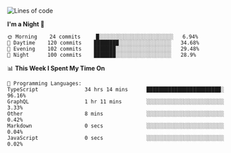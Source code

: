 <!--START_SECTION:waka-->
![Lines of code](https://img.shields.io/badge/From%20Hello%20World%20I%27ve%20Written-640145%20lines%20of%20code-blue)

**I'm a Night 🦉** 

```text
🌞 Morning    24 commits     █░░░░░░░░░░░░░░░░░░░░░░░░   6.94% 
🌆 Daytime    120 commits    ████████░░░░░░░░░░░░░░░░░   34.68% 
🌃 Evening    102 commits    ███████░░░░░░░░░░░░░░░░░░   29.48% 
🌙 Night      100 commits    ███████░░░░░░░░░░░░░░░░░░   28.9%

```


📊 **This Week I Spent My Time On** 

```text
💬 Programming Languages: 
TypeScript               34 hrs 14 mins      ████████████████████████░   96.16% 
GraphQL                  1 hr 11 mins        ░░░░░░░░░░░░░░░░░░░░░░░░░   3.33% 
Other                    8 mins              ░░░░░░░░░░░░░░░░░░░░░░░░░   0.42% 
Markdown                 0 secs              ░░░░░░░░░░░░░░░░░░░░░░░░░   0.04% 
JavaScript               0 secs              ░░░░░░░░░░░░░░░░░░░░░░░░░   0.02%

```


<!--END_SECTION:waka-->

